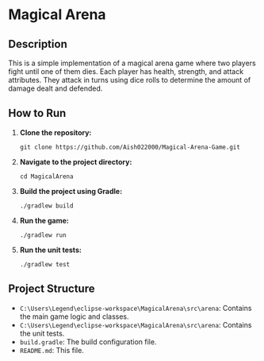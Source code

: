 # Magical Arena

## Description
This is a simple implementation of a magical arena game where two players fight until one of them dies. Each player has health, strength, and attack attributes. They attack in turns using dice rolls to determine the amount of damage dealt and defended.

## How to Run
1. **Clone the repository:**
    ```
    git clone https://github.com/Aish022000/Magical-Arena-Game.git
    ```
2. **Navigate to the project directory:**
    ```
    cd MagicalArena
    ```
3. **Build the project using Gradle:**
    ```
    ./gradlew build
    ```
4. **Run the game:**
    ```
    ./gradlew run
    ```
5. **Run the unit tests:**
    ```
    ./gradlew test
    ```

## Project Structure
- `C:\Users\Legend\eclipse-workspace\MagicalArena\src\arena`: Contains the main game logic and classes.
- `C:\Users\Legend\eclipse-workspace\MagicalArena\src\arena`: Contains the unit tests.
- `build.gradle`: The build configuration file.
- `README.md`: This file.
